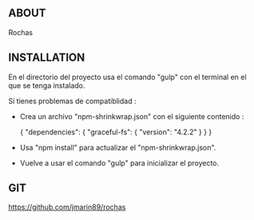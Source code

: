 ABOUT
--------

Rochas

INSTALLATION
--------

En el directorio del proyecto usa el comando "gulp" con el terminal en el que se tenga instalado.

Si tienes problemas de compatiblidad :

 - Crea un archivo "npm-shrinkwrap.json" con el siguiente contenido :
 

    {
      "dependencies": {
        "graceful-fs": {
            "version": "4.2.2"
         }
      }
    }


 - Usa "npm install" para actualizar el "npm-shrinkwrap.json".
 - Vuelve a usar el comando "gulp" para inicializar el proyecto.

GIT
--------

https://github.com/jmarin89/rochas